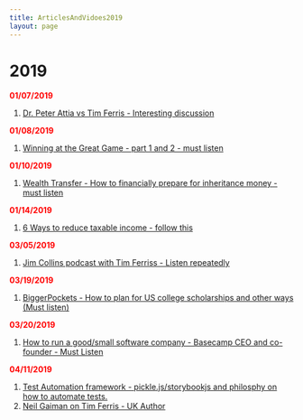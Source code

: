 ```yaml
---
title: ArticlesAndVidoes2019
layout: page
---
```


# 2019

<b style="color: red">01/07/2019</b>

1. [Dr. Peter Attia vs Tim Ferris - Interesting discussion](https://tim.blog/2018/12/13/peter-attia-vs-tim-ferriss/)

<b style="color: red">01/08/2019</b>

1. [Winning at the Great Game - part 1 and 2 - must listen](https://fs.blog/adam-robinson-pt2/)

<b style="color: red">01/10/2019</b>

1. [Wealth Transfer - How to financially prepare for inheritance money - must listen](https://www.biggerpockets.com/renewsblog/biggerpockets-money-podcast-49-wealth-transfer-how-financially-prepare-inheritance-money-hari-mix/)

<b style="color: red">01/14/2019</b>

1. [6 Ways to reduce taxable income - follow this](https://www.biggerpockets.com/renewsblog/biggerpockets-money-podcast-54-6-ways-reduce-taxable-income-eric-brotman/)

<b style="color: red">03/05/2019</b>

1. [Jim Collins podcast with Tim Ferriss - Listen repeatedly](https://tim.blog/2019/02/18/jim-collins/)

<b style="color: red">03/19/2019</b>

1. [BiggerPockets - How to plan for US college scholarships and other ways (Must listen)](https://www.biggerpockets.com/blog/biggerpockets-money-podcast-64-scholarships-ways-pay-college-zach-gautier/)

<b style="color: red">03/20/2019</b>

1. [How to run a good/small software company - Basecamp CEO and co-founder - Must Listen](https://fs.blog/jason-fried/)

<b style="color: red">04/11/2019</b>

1. [Test Automation framework - pickle.js/storybookjs and philosphy on how to automate tests.](https://devchat.tv/js-jabber/jsj-358-pickle-js-tooling-and-developer-happiness-with-anatoliy-zaslavskiy/)
2. [Neil Gaiman on Tim Ferris - UK Author](https://tim.blog/2019/03/28/neil-gaiman/)


